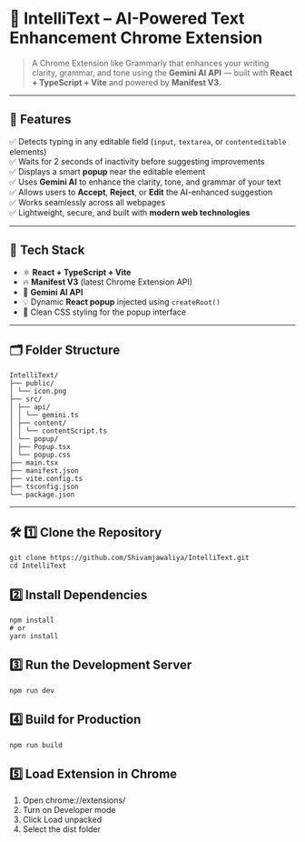 # 🧠 IntelliText – AI-Powered Text Enhancement Chrome Extension

> A Chrome Extension like Grammarly that enhances your writing clarity, grammar, and tone using the **Gemini AI API** — built with **React + TypeScript + Vite** and powered by **Manifest V3**.

---

## 🚀 Features

✅ Detects typing in any editable field (`input`, `textarea`, or `contenteditable` elements)  
✅ Waits for 2 seconds of inactivity before suggesting improvements  
✅ Displays a smart **popup** near the editable element  
✅ Uses **Gemini AI** to enhance the clarity, tone, and grammar of your text  
✅ Allows users to **Accept**, **Reject**, or **Edit** the AI-enhanced suggestion  
✅ Works seamlessly across all webpages  
✅ Lightweight, secure, and built with **modern web technologies**

---

## 🧩 Tech Stack

- ⚛️ **React + TypeScript + Vite**
- 🔥 **Manifest V3** (latest Chrome Extension API)
- 🤖 **Gemini AI API**
- 💡 Dynamic **React popup** injected using `createRoot()`
- 🎨 Clean CSS styling for the popup interface

---

## 🗂 Folder Structure

```
IntelliText/
├── public/
│ └── icon.png
├── src/
│ ├── api/
│ │ └── gemini.ts
│ ├── content/
│ │ └── contentScript.ts
│ └── popup/
│ ├── Popup.tsx
│ └── popup.css
├── main.tsx
├── manifest.json
├── vite.config.ts
├── tsconfig.json
└── package.json
```
---



## 🛠️ 1️⃣ Clone the Repository

```
git clone https://github.com/Shivamjawaliya/IntelliText.git
cd IntelliText
```

 ## 2️⃣ Install Dependencies
 ```
npm install
# or
yarn install
```
## 3️⃣ Run the Development Server
```
npm run dev
```

## 4️⃣ Build for Production
``` npm run build ```

## 5️⃣ Load Extension in Chrome
1. Open chrome://extensions/
2. Turn on Developer mode
3. Click Load unpacked
4. Select the dist folder
